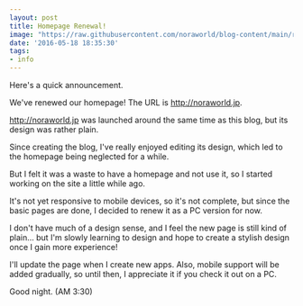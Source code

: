 ```yaml
---
layout: post
title: Homepage Renewal!
image: "https://raw.githubusercontent.com/noraworld/blog-content/main/renewal-noraworld/noraworld.png"
date: '2016-05-18 18:35:30'
tags:
- info
---
```


Here's a quick announcement.

We've renewed our homepage! The URL is http://noraworld.jp.

http://noraworld.jp was launched around the same time as this blog, but its design was rather plain.

Since creating the blog, I've really enjoyed editing its design, which led to the homepage being neglected for a while.

But I felt it was a waste to have a homepage and not use it, so I started working on the site a little while ago.

It's not yet responsive to mobile devices, so it's not complete, but since the basic pages are done, I decided to renew it as a PC version for now.

I don't have much of a design sense, and I feel the new page is still kind of plain... but I'm slowly learning to design and hope to create a stylish design once I gain more experience!

I'll update the page when I create new apps. Also, mobile support will be added gradually, so until then, I appreciate it if you check it out on a PC.

Good night. (AM 3:30)
